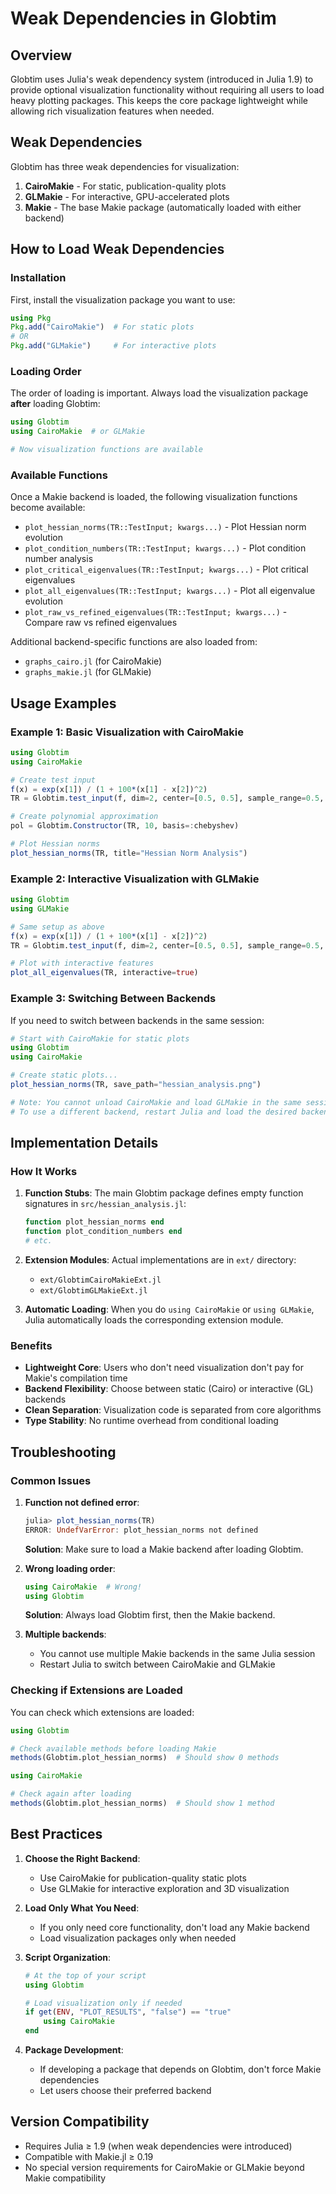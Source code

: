 # Weak Dependencies in Globtim

## Overview

Globtim uses Julia's weak dependency system (introduced in Julia 1.9) to provide optional visualization functionality without requiring all users to load heavy plotting packages. This keeps the core package lightweight while allowing rich visualization features when needed.

## Weak Dependencies

Globtim has three weak dependencies for visualization:

1. **CairoMakie** - For static, publication-quality plots
2. **GLMakie** - For interactive, GPU-accelerated plots  
3. **Makie** - The base Makie package (automatically loaded with either backend)

## How to Load Weak Dependencies

### Installation

First, install the visualization package you want to use:

```julia
using Pkg
Pkg.add("CairoMakie")  # For static plots
# OR
Pkg.add("GLMakie")     # For interactive plots
```

### Loading Order

The order of loading is important. Always load the visualization package **after** loading Globtim:

```julia
using Globtim
using CairoMakie  # or GLMakie

# Now visualization functions are available
```

### Available Functions

Once a Makie backend is loaded, the following visualization functions become available:

- `plot_hessian_norms(TR::TestInput; kwargs...)` - Plot Hessian norm evolution
- `plot_condition_numbers(TR::TestInput; kwargs...)` - Plot condition number analysis
- `plot_critical_eigenvalues(TR::TestInput; kwargs...)` - Plot critical eigenvalues
- `plot_all_eigenvalues(TR::TestInput; kwargs...)` - Plot all eigenvalue evolution
- `plot_raw_vs_refined_eigenvalues(TR::TestInput; kwargs...)` - Compare raw vs refined eigenvalues

Additional backend-specific functions are also loaded from:
- `graphs_cairo.jl` (for CairoMakie)
- `graphs_makie.jl` (for GLMakie)

## Usage Examples

### Example 1: Basic Visualization with CairoMakie

```julia
using Globtim
using CairoMakie

# Create test input
f(x) = exp(x[1]) / (1 + 100*(x[1] - x[2])^2)
TR = Globtim.test_input(f, dim=2, center=[0.5, 0.5], sample_range=0.5, test_type=:function)

# Create polynomial approximation
pol = Globtim.Constructor(TR, 10, basis=:chebyshev)

# Plot Hessian norms
plot_hessian_norms(TR, title="Hessian Norm Analysis")
```

### Example 2: Interactive Visualization with GLMakie

```julia
using Globtim
using GLMakie

# Same setup as above
f(x) = exp(x[1]) / (1 + 100*(x[1] - x[2])^2)
TR = Globtim.test_input(f, dim=2, center=[0.5, 0.5], sample_range=0.5, test_type=:function)

# Plot with interactive features
plot_all_eigenvalues(TR, interactive=true)
```

### Example 3: Switching Between Backends

If you need to switch between backends in the same session:

```julia
# Start with CairoMakie for static plots
using Globtim
using CairoMakie

# Create static plots...
plot_hessian_norms(TR, save_path="hessian_analysis.png")

# Note: You cannot unload CairoMakie and load GLMakie in the same session
# To use a different backend, restart Julia and load the desired backend
```

## Implementation Details

### How It Works

1. **Function Stubs**: The main Globtim package defines empty function signatures in `src/hessian_analysis.jl`:
   ```julia
   function plot_hessian_norms end
   function plot_condition_numbers end
   # etc.
   ```

2. **Extension Modules**: Actual implementations are in `ext/` directory:
   - `ext/GlobtimCairoMakieExt.jl`
   - `ext/GlobtimGLMakieExt.jl`

3. **Automatic Loading**: When you do `using CairoMakie` or `using GLMakie`, Julia automatically loads the corresponding extension module.

### Benefits

- **Lightweight Core**: Users who don't need visualization don't pay for Makie's compilation time
- **Backend Flexibility**: Choose between static (Cairo) or interactive (GL) backends
- **Clean Separation**: Visualization code is separated from core algorithms
- **Type Stability**: No runtime overhead from conditional loading

## Troubleshooting

### Common Issues

1. **Function not defined error**:
   ```julia
   julia> plot_hessian_norms(TR)
   ERROR: UndefVarError: plot_hessian_norms not defined
   ```
   **Solution**: Make sure to load a Makie backend after loading Globtim.

2. **Wrong loading order**:
   ```julia
   using CairoMakie  # Wrong!
   using Globtim
   ```
   **Solution**: Always load Globtim first, then the Makie backend.

3. **Multiple backends**:
   - You cannot use multiple Makie backends in the same Julia session
   - Restart Julia to switch between CairoMakie and GLMakie

### Checking if Extensions are Loaded

You can check which extensions are loaded:

```julia
using Globtim

# Check available methods before loading Makie
methods(Globtim.plot_hessian_norms)  # Should show 0 methods

using CairoMakie

# Check again after loading
methods(Globtim.plot_hessian_norms)  # Should show 1 method
```

## Best Practices

1. **Choose the Right Backend**:
   - Use CairoMakie for publication-quality static plots
   - Use GLMakie for interactive exploration and 3D visualization

2. **Load Only What You Need**:
   - If you only need core functionality, don't load any Makie backend
   - Load visualization packages only when needed

3. **Script Organization**:
   ```julia
   # At the top of your script
   using Globtim
   
   # Load visualization only if needed
   if get(ENV, "PLOT_RESULTS", "false") == "true"
       using CairoMakie
   end
   ```

4. **Package Development**:
   - If developing a package that depends on Globtim, don't force Makie dependencies
   - Let users choose their preferred backend

## Version Compatibility

- Requires Julia ≥ 1.9 (when weak dependencies were introduced)
- Compatible with Makie.jl ≥ 0.19
- No special version requirements for CairoMakie or GLMakie beyond Makie compatibility